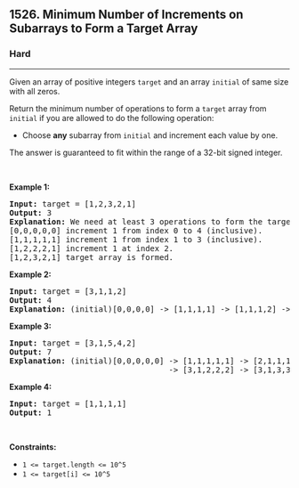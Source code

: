 <h2>1526. Minimum Number of Increments on Subarrays to Form a Target Array</h2><h3>Hard</h3><hr><div><p>Given an array of positive integers <code>target</code> and an array <code>initial</code> of same size with all zeros.</p>

<p>Return the minimum number of operations to form a <code>target</code> array from <code>initial</code>&nbsp;if you are allowed to do the following operation:</p>

<ul>
	<li>Choose <strong>any</strong> subarray from <code>initial</code>&nbsp;and increment each value by one.</li>
</ul>
The answer is guaranteed to fit within the range of a 32-bit signed integer.
<p>&nbsp;</p>
<p><strong>Example 1:</strong></p>

<pre><strong>Input:</strong> target = [1,2,3,2,1]
<strong>Output:</strong> 3
<strong>Explanation: </strong>We need at least 3 operations to form the target array from the initial array.
[0,0,0,0,0] increment 1 from index 0 to 4&nbsp;(inclusive).
[1,1,1,1,1] increment 1 from index 1 to 3&nbsp;(inclusive).
[1,2,2,2,1] increment 1 at index 2.
[1,2,3,2,1] target array is formed.
</pre>

<p><strong>Example 2:</strong></p>

<pre><strong>Input:</strong> target = [3,1,1,2]
<strong>Output:</strong> 4
<strong>Explanation: </strong>(initial)[0,0,0,0] -&gt; [1,1,1,1] -&gt; [1,1,1,2] -&gt; [2,1,1,2] -&gt; [3,1,1,2] (target).
</pre>

<p><strong>Example 3:</strong></p>

<pre><strong>Input:</strong> target = [3,1,5,4,2]
<strong>Output:</strong> 7
<strong>Explanation: </strong>(initial)[0,0,0,0,0] -&gt; [1,1,1,1,1] -&gt; [2,1,1,1,1] -&gt; [3,1,1,1,1] 
                                  -&gt; [3,1,2,2,2] -&gt; [3,1,3,3,2] -&gt; [3,1,4,4,2] -&gt; [3,1,5,4,2] (target).
</pre>

<p><strong>Example 4:</strong></p>

<pre><strong>Input:</strong> target = [1,1,1,1]
<strong>Output:</strong> 1
</pre>

<p>&nbsp;</p>
<p><strong>Constraints:</strong></p>

<ul>
	<li><code>1 &lt;= target.length &lt;= 10^5</code></li>
	<li><code>1 &lt;= target[i] &lt;= 10^5</code></li>
</ul>
</div>